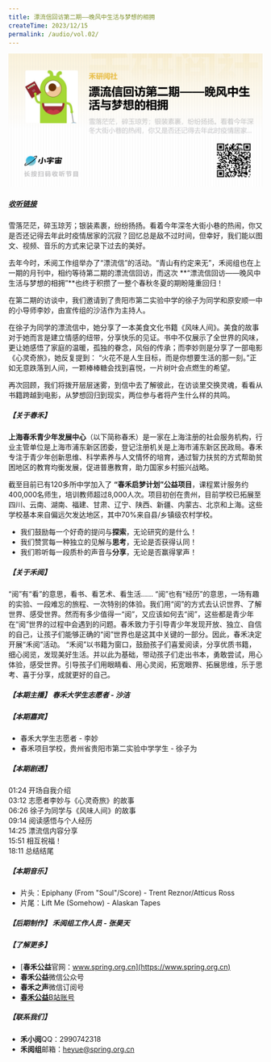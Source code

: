 ```yaml
---
title: 漂流信回访第二期——晚风中生活与梦想的相拥
createTime: 2023/12/15
permalink: /audio/vol.02/
---
```


![](./image/漂流信回访第二期——晚风中生活与梦想的相拥.png)
##### [收听链接](https://www.xiaoyuzhoufm.com/episodes/657b4764991e2ee608d563d3)  
雪落茫茫，碎玉琼芳；银装素裹，纷纷扬扬。看着今年深冬大街小巷的热闹，你又是否还记得去年此时疫情居家的沉寂？回忆总是敌不过时间，但幸好，我们能以图文、视频、音乐的方式来记录下过去的美好。

去年今时，禾阅工作组举办了“漂流信”的活动。“青山有约定来无”，禾阅组也在上一期的月刊中，相约等待第二期的漂流信回访，而这次 **“漂流信回访——晚风中生活与梦想的相拥”**也终于积攒了一整个春秋冬夏的期盼隆重回归！

在第二期的访谈中，我们邀请到了贵阳市第二实验中学的徐子为同学和原安顺一中的小导师李妙，由宣传组的沙洁作为主持人。

在徐子为同学的漂流信中，她分享了一本美食文化书籍《风味人间》。美食的故事对于她而言是建立情感的纽带，分享快乐的见证。书中不仅展示了全世界的风味，更让她感悟了家庭的温暖，孤独的眷念，风俗的传承；而李妙则是分享了一部电影《心灵奇旅》，她反复提到： “火花不是人生目标，而是你想要生活的那一刻。”正如无意跌落到人间，一颗棒棒糖会找到喜悦，一片树叶会点燃生的希望。

再次回顾，我们将拨开层层迷雾，到信中去了解彼此，在访谈里交换灵魂，看看从书籍跨越到电影，从梦想回归到现实，两位参与者将产生什么样的共鸣。

##### 【关于春禾】

**上海春禾青少年发展中心**（以下简称春禾）是一家在上海注册的社会服务机构，行业主管单位是上海市浦东新区团委，登记注册机关是上海市浦东新区民政局。春禾专注于青少年创新思维、科学素养与人文情怀的培育，通过智力扶贫的方式帮助贫困地区的教育均衡发展，促进普惠教育，助力国家乡村振兴战略。

截至目前已有120多所中学加入了 **“春禾启梦计划”公益项目**，课程累计服务约400,000名师生，培训教师超过8,000人次。项目初创在贵州，目前学校已拓展至四川、云南、湖南、福建、甘肃、辽宁、陕西、新疆、内蒙古、北京和上海。这些学校基本来自偏远欠发达地区，其中70%来自县/乡镇级农村学校。

- 我们鼓励每一个好奇的提问与**探索**，无论研究的是什么！  
- 我们赞赏每一种独立的见解与**思考**，无论是否获得认同！  
- 我们聆听每一段质朴的声音与**分享**，无论是否赢得掌声！  

##### 【关于禾阅】

“阅”有“看”的意思，看书、看艺术、看生活…… “阅”也有“经历”的意思，一场有趣的实验、一段难忘的旅程、一次特别的体验。我们用“阅”的方式去认识世界、了解世界、感受世界。然而有多少值得一“阅”，又应该如何去“阅”，这些都是青少年在“阅”世界的过程中会遇到的问题。春禾致力于引导青少年发现开放、独立、自信的自己，让孩子们能够正确的“阅”世界也是这其中关键的一部分。因此，春禾决定开展“禾阅”活动。
“禾阅”以书籍为窗口，鼓励孩子们喜爱阅读，分享优质书籍，细心阅览，发现美好生活。并以此为基础，带动孩子们走出书本，勇敢尝试，用心体验，感受世界。引导孩子们用眼睛看、用心灵阅，拓宽眼界、拓展思维，乐于思考、喜于分享，成就更好的自己。

##### 【本期主播】 春禾大学生志愿者 - 沙洁

##### 【本期嘉宾】

- 春禾大学生志愿者 - 李妙
- 春禾项目学校，贵州省贵阳市第二实验中学学生 - 徐子为

##### 【本期剧透】

01:24 开场自我介绍  
03:12 志愿者李妙与《心灵奇旅》的故事  
06:26 徐子为同学与《风味人间》的故事  
09:14 阅读感悟与个人经历  
14:25 漂流信内容分享  
15:51 相互祝福！  
18:11 总结结尾  

##### 【本期音乐】

- 片头：Epiphany (From "Soul"/Score) - Trent Reznor/Atticus Ross
- 片尾：Lift Me (Somehow) - Alaskan Tapes

##### 【后期制作】 禾阅组工作人员 - 张昊天

##### 【了解更多】

- [**春禾公益**官网：www.spring.org.cn](https://www.spring.org.cn)  
- **春禾公益**微信公众号  
- **春禾之声**微信订阅号  
- [**春禾公益**B站账号](https://space.bilibili.com/527417804)  

##### 【联系我们】

- **禾小阅**QQ：2990742318  
- **禾阅组**邮箱：heyue@spring.org.cn